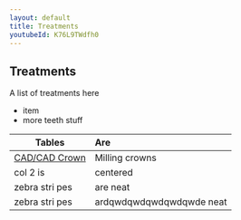 ```yaml
---
layout: default
title: Treatments
youtubeId: K76L9TWdfh0
---
```

## Treatments


A list of treatments here
* item
* more teeth stuff




| Tables        | Are           |
| ------------- |:-------------|
| [CAD/CAD Crown]({{site.url}}/treatments/milledcrown.md)   | Milling crowns
| col 2 is      | centered      |  
| zebra stri        pes | are neat      |   
| zebra stri        pes | ardqwdqwdqwdqwdqwde neat      |                                     
